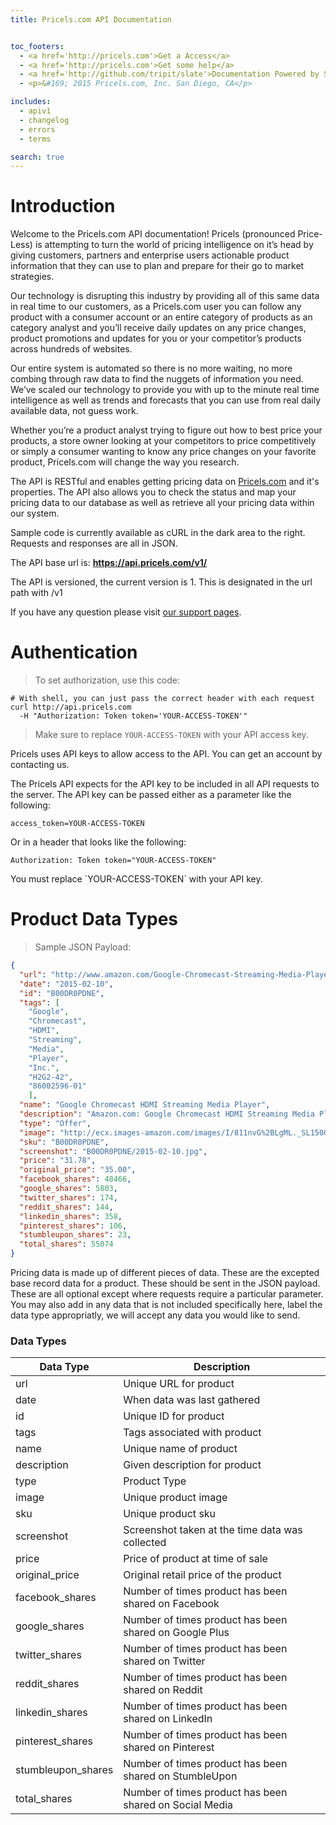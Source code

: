 ```yaml
---
title: Pricels.com API Documentation


toc_footers:
  - <a href='http://pricels.com'>Get a Access</a>
  - <a href='http://pricels.com'>Get some help</a>
  - <a href='http://github.com/tripit/slate'>Documentation Powered by Slate</a>
  - <p>&#169; 2015 Pricels.com, Inc. San Diego, CA</p>

includes:
  - apiv1
  - changelog
  - errors
  - terms

search: true
---
```


# Introduction

Welcome to the Pricels.com API documentation! Pricels (pronounced Price-Less) is attempting to turn the world of pricing intelligence on it’s head by giving customers, partners and enterprise users actionable product information that they can use to plan and prepare for their go to market strategies.

Our technology is disrupting this industry by providing all of this same data in real time to our customers, as a Pricels.com user you can follow any product with a consumer account or an entire category of products as an category analyst and you’ll receive daily updates on any price changes, product promotions and updates for you or your competitor’s products across hundreds of websites.

Our entire system is automated so there is no more waiting, no more combing through raw data to find the nuggets of information you need. We’ve scaled our technology to provide you with up to the minute real time intelligence as well as trends and forecasts that you can use from real daily available data, not guess work.

Whether you’re a product analyst trying to figure out how to best price your products, a store owner looking at your competitors to price competitively or simply a consumer wanting to know any price changes on your favorite product, Pricels.com will change the way you research.

The API is RESTful and enables getting pricing data on [Pricels.com](http://pricels.com) and it's properties. The API also allows you to check the status and map your pricing data to our database as well as retrieve all your pricing data within our system.

Sample code is currently available as cURL in the dark area to the right. Requests and responses are all in JSON.

The API base url is: **https://api.pricels.com/v1/**

The API is versioned, the current version is 1. This is designated in the url path with /v1

If you have any question please visit [our support pages](http://pricels.com).


# Authentication

> To set authorization, use this code:

```shell
# With shell, you can just pass the correct header with each request
curl http://api.pricels.com
  -H "Authorization: Token token='YOUR-ACCESS-TOKEN'"
```

> Make sure to replace `YOUR-ACCESS-TOKEN` with your API access key.

Pricels uses API keys to allow access to the API. You can get an account by contacting us.

The Pricels API expects for the API key to be included in all API requests to the server. The API key can be passed either as a parameter like the following:

`access_token=YOUR-ACCESS-TOKEN`

Or in a header that looks like the following:

`Authorization: Token token="YOUR-ACCESS-TOKEN"`

<aside class="notice">
You must replace `YOUR-ACCESS-TOKEN` with your API key.
</aside>

# Product Data Types

> Sample JSON Payload:

```json
{
  "url": "http://www.amazon.com/Google-Chromecast-Streaming-Media-Player/dp/B00DR0PDNE",
  "date": "2015-02-10",
  "id": "B00DR0PDNE",
  "tags": [
    "Google",
    "Chromecast",
    "HDMI",
    "Streaming",
    "Media",
    "Player",
    "Inc.",
    "H2G2-42",
    "86002596-01"
    ],
  "name": "Google Chromecast HDMI Streaming Media Player",
  "description": "Amazon.com: Google Chromecast HDMI Streaming Media Player: Electronics",
  "type": "Offer",
  "image": "http://ecx.images-amazon.com/images/I/811nvG%2BLgML._SL1500_.jpg",
  "sku": "B00DR0PDNE",
  "screenshot": "B00DR0PDNE/2015-02-10.jpg",
  "price": "31.78",
  "original_price": "35.00",
  "facebook_shares": 48466,
  "google_shares": 5803,
  "twitter_shares": 174,
  "reddit_shares": 144,
  "linkedin_shares": 358,
  "pinterest_shares": 106,
  "stumbleupon_shares": 23,
  "total_shares": 55074
}

```

Pricing data is made up of different pieces of data. These are the excepted base record data for a product. These should be sent in the JSON payload. These are all optional except where requests require a particular parameter. You may also add in any data that is not included specifically here, label the data type appropriatly, we will accept any data you would like to send.

### Data Types

Data Type | Description
--------- | -----------
url | Unique URL for product
date | When data was last gathered
id | Unique ID for product
tags | Tags associated with product
name | Unique name of product
description | Given description for product
type | Product Type
image | Unique product image
sku | Unique product sku
screenshot | Screenshot taken at the time data was collected
price | Price of product at time of sale
original_price | Original retail price of the product
facebook_shares | Number of times product has been shared on Facebook
google_shares | Number of times product has been shared on Google Plus
twitter_shares | Number of times product has been shared on Twitter
reddit_shares | Number of times product has been shared on Reddit
linkedin_shares | Number of times product has been shared on LinkedIn
pinterest_shares | Number of times product has been shared on Pinterest
stumbleupon_shares | Number of times product has been shared on StumbleUpon
total_shares | Number of times product has been shared on Social Media
